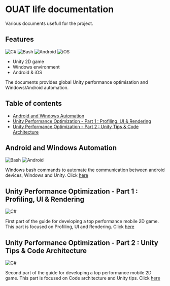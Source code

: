 # OUAT life documentation

Various documents usefull for the project. 

## Features

![C#](https://img.shields.io/badge/Unity-Csharp-purple.svg) ![Bash](https://img.shields.io/badge/Windows-Bash-black.svg) ![Android](https://img.shields.io/badge/Mobile-Android-brightgreen.svg) ![iOS](https://img.shields.io/badge/Mobile-iOS-red.svg)

* Unity 2D game
* Windows environment
* Android & iOS

The documents provides global Unity performance optimisation and Windows/Android automation.

## Table of contents
* [Android and Windows Automation](#android-and-windows-automation)
* [Unity Performance Optimization - Part 1 : Profiling, UI & Rendering](#unity-performance-optimization-part-1--profiling-ui--rendering)
* [Unity Performance Optimization - Part 2 : Unity Tips & Code Architecture](#unity-performance-optimization-part-2--unity-tips--code-architecture)

## Android and Windows Automation

![Bash](https://img.shields.io/badge/Windows-Bash-black.svg) ![Android](https://img.shields.io/badge/Mobile-Android-brightgreen.svg)

Windows bash commands to automate the communication between android devices, Windows and Unity. Click [here](Documents/Android-and-Windows-Automation.md)

## Unity Performance Optimization - Part 1 : Profiling, UI & Rendering

![C#](https://img.shields.io/badge/Unity-Csharp-purple.svg)

First part of the guide for developing a top performance mobile 2D game. This part is focused on Profiling, UI and Rendering. Click [here](Documents/Unity-Performance-Optimization-Part1.md)

## Unity Performance Optimization - Part 2 : Unity Tips & Code Architecture

![C#](https://img.shields.io/badge/Unity-Csharp-purple.svg)

Second part of the guide for developing a top performance mobile 2D game. This part is focused on Code architecture and Unity tips. Click [here](Documents/Unity-Performance-Optimization-Part2.md)

